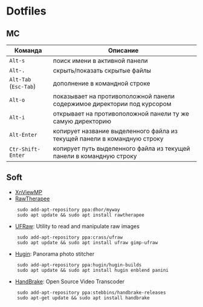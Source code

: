 # Dotfiles

## MC

| Команда               | Описание                                                                 |
| --------------------- | ------------------------------------------------------------------------ |
| `Alt-s`               | поиск имени в активной панели                                            |
| `Alt-.`               | скрыть/показать скрытые файлы                                            |
| `Alt-Tab` (`Esc-Tab`) | дополнение в командной строке                                            |
| `Alt-o`               | показывает на противоположной панели содержимое директории под курсором  |
| `Alt-i`               | открывает на противоположной панели ту же самую директорию               |
| `Alt-Enter`           | копирует название выделенного файла из текущей панели в командную строку |
| `Ctr-Shift-Enter`     | копирует путь выделенного файла из текущей панели в командную строку     |

## Soft

- [XnViewMP](https://www.xnview.com/en/xnviewmp/#downloads)
- [RawTherapee](http://rawtherapee.com/)
```
    sudo add-apt-repository ppa:dhor/myway
    sudo apt update && sudo apt install rawtherapee
```
- [UFRaw](http://ufraw.sourceforge.net/): Utility to read and manipulate raw images
```
    sudo add-apt-repository ppa:crass/ufraw
    sudo apt update && sudo apt install ufraw gimp-ufraw
```
- [Hugin](http://hugin.sourceforge.net/): Panorama photo stitcher 
```
    sudo add-apt-repository ppa:hugin/hugin-builds
    sudo apt update && sudo apt install hugin enblend panini
```
- [HandBrake](https://handbrake.fr/): Open Source Video Transcoder
```
    sudo add-apt-repository ppa:stebbins/handbrake-releases
    sudo apt-get update && sudo apt install handbrake
```
